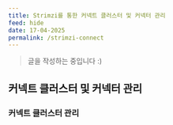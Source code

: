 ```yaml
---
title: Strimzi를 통한 커넥트 클러스터 및 커넥터 관리
feed: hide
date: 17-04-2025
permalink: /strimzi-connect
---
```


> 글을 작성하는 중입니다 :)

## 커넥트 클러스터 및 커넥터 관리

### 커넥트 클러스터 관리


